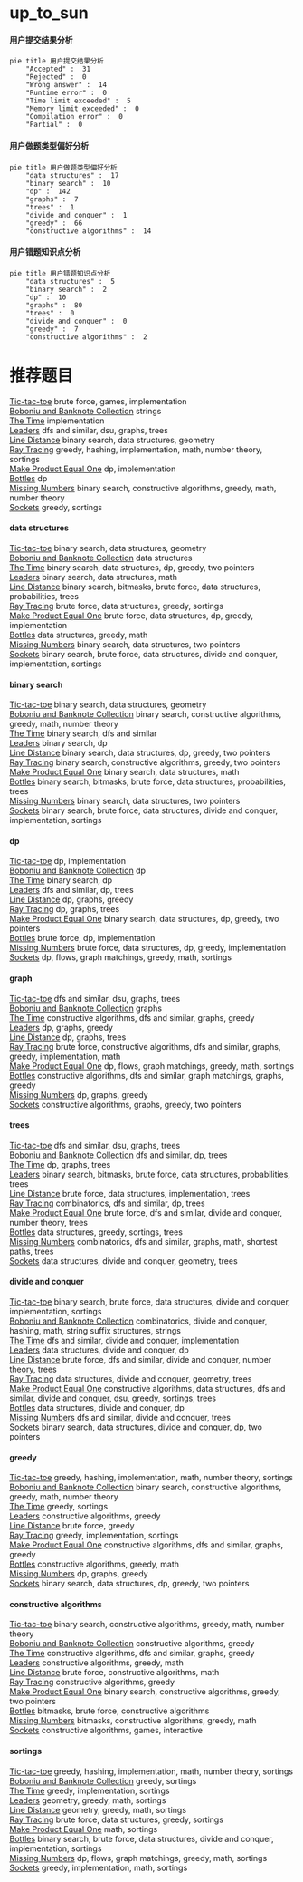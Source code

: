 # up_to_sun
<!-- tabs:start -->
#### **用户提交结果分析**

```mermaid
pie title 用户提交结果分析
    "Accepted" :  31
    "Rejected" :  0
    "Wrong answer" :  14
    "Runtime error" :  0
    "Time limit exceeded" :  5
    "Memory limit exceeded" :  0
    "Compilation error" :  0
    "Partial" :  0
```
#### **用户做题类型偏好分析**

```mermaid
pie title 用户做题类型偏好分析
    "data structures" :  17
    "binary search" :  10
    "dp" :  142
    "graphs" :  7
    "trees" :  1
    "divide and conquer" :  1
    "greedy" :  66
    "constructive algorithms" :  14
```
#### **用户错题知识点分析**

```mermaid
pie title 用户错题知识点分析
    "data structures" :  5
    "binary search" :  2
    "dp" :  10
    "graphs" :  80
    "trees" :  0
    "divide and conquer" :  0
    "greedy" :  7
    "constructive algorithms" :  2
```
<!-- tabs:end -->
# 推荐题目
[Tic-tac-toe](http://codeforces.com/problemset/problem/3/C)		brute force,
                        games,
                        implementation		  
[Boboniu and Banknote Collection](http://codeforces.com/problemset/problem/1394/E)		strings		  
[The Time](http://codeforces.com/problemset/problem/622/B)		implementation		  
[Leaders](http://codeforces.com/problemset/problem/97/E)		dfs and similar,
                        dsu,
                        graphs,
                        trees		  
[Line Distance](http://codeforces.com/problemset/problem/1446/F)		binary search,
                        data structures,
                        geometry		  
[Ray Tracing](http://codeforces.com/problemset/problem/724/C)		greedy,
                        hashing,
                        implementation,
                        math,
                        number theory,
                        sortings		  
[Make Product Equal One](http://codeforces.com/problemset/problem/1206/B)		dp,
                        implementation		  
[Bottles](http://codeforces.com/problemset/problem/730/J)		dp		  
[Missing Numbers](http://codeforces.com/problemset/problem/1081/E)		binary search,
                        constructive algorithms,
                        greedy,
                        math,
                        number theory		  
[Sockets](http://codeforces.com/problemset/problem/732/E)		greedy,
                        sortings		  
<!-- tabs:start -->
#### **data structures**
[Tic-tac-toe](http://codeforces.com/problemset/problem/1446/F)		binary search,
                        data structures,
                        geometry		  
[Boboniu and Banknote Collection](http://codeforces.com/problemset/problem/1089/K)		data structures		  
[The Time](http://codeforces.com/problemset/problem/1492/C)		binary search,
                        data structures,
                        dp,
                        greedy,
                        two pointers		  
[Leaders](http://codeforces.com/problemset/problem/1490/G)		binary search,
                        data structures,
                        math		  
[Line Distance](http://codeforces.com/problemset/problem/1479/D)		binary search,
                        bitmasks,
                        brute force,
                        data structures,
                        probabilities,
                        trees		  
[Ray Tracing](http://codeforces.com/problemset/problem/1497/A)		brute force,
                        data structures,
                        greedy,
                        sortings		  
[Make Product Equal One](http://codeforces.com/problemset/problem/1491/C)		brute force,
                        data structures,
                        dp,
                        greedy,
                        implementation		  
[Bottles](http://codeforces.com/problemset/problem/1492/B)		data structures,
                        greedy,
                        math		  
[Missing Numbers](http://codeforces.com/problemset/problem/1436/E)		binary search,
                        data structures,
                        two pointers		  
[Sockets](http://codeforces.com/problemset/problem/1461/D)		binary search,
                        brute force,
                        data structures,
                        divide and conquer,
                        implementation,
                        sortings		  
#### **binary search**
[Tic-tac-toe](http://codeforces.com/problemset/problem/1446/F)		binary search,
                        data structures,
                        geometry		  
[Boboniu and Banknote Collection](http://codeforces.com/problemset/problem/1081/E)		binary search,
                        constructive algorithms,
                        greedy,
                        math,
                        number theory		  
[The Time](http://codeforces.com/problemset/problem/730/C)		binary search,
                        dfs and similar		  
[Leaders](https://codeforces.com/contest/1247/problem/E)		binary search,
                        dp		  
[Line Distance](http://codeforces.com/problemset/problem/1492/C)		binary search,
                        data structures,
                        dp,
                        greedy,
                        two pointers		  
[Ray Tracing](http://codeforces.com/problemset/problem/1463/D)		binary search,
                        constructive algorithms,
                        greedy,
                        two pointers		  
[Make Product Equal One](http://codeforces.com/problemset/problem/1490/G)		binary search,
                        data structures,
                        math		  
[Bottles](http://codeforces.com/problemset/problem/1479/D)		binary search,
                        bitmasks,
                        brute force,
                        data structures,
                        probabilities,
                        trees		  
[Missing Numbers](http://codeforces.com/problemset/problem/1436/E)		binary search,
                        data structures,
                        two pointers		  
[Sockets](http://codeforces.com/problemset/problem/1461/D)		binary search,
                        brute force,
                        data structures,
                        divide and conquer,
                        implementation,
                        sortings		  
#### **dp**
[Tic-tac-toe](http://codeforces.com/problemset/problem/1206/B)		dp,
                        implementation		  
[Boboniu and Banknote Collection](http://codeforces.com/problemset/problem/730/J)		dp		  
[The Time](https://codeforces.com/contest/1247/problem/E)		binary search,
                        dp		  
[Leaders](http://codeforces.com/problemset/problem/734/E)		dfs and similar,
                        dp,
                        trees		  
[Line Distance](http://codeforces.com/problemset/problem/1476/C)		dp,
                        graphs,
                        greedy		  
[Ray Tracing](http://codeforces.com/problemset/problem/868/E)		dp,
                        graphs,
                        trees		  
[Make Product Equal One](http://codeforces.com/problemset/problem/1492/C)		binary search,
                        data structures,
                        dp,
                        greedy,
                        two pointers		  
[Bottles](https://codeforces.com/contest/1457/problem/C)		brute force,
                        dp,
                        implementation		  
[Missing Numbers](http://codeforces.com/problemset/problem/1491/C)		brute force,
                        data structures,
                        dp,
                        greedy,
                        implementation		  
[Sockets](http://codeforces.com/problemset/problem/1437/C)		dp,
                        flows,
                        graph matchings,
                        greedy,
                        math,
                        sortings		  
#### **graph**
[Tic-tac-toe](http://codeforces.com/problemset/problem/97/E)		dfs and similar,
                        dsu,
                        graphs,
                        trees		  
[Boboniu and Banknote Collection](http://codeforces.com/problemset/problem/1037/E)		graphs		  
[The Time](http://codeforces.com/problemset/problem/1325/F)		constructive algorithms,
                        dfs and similar,
                        graphs,
                        greedy		  
[Leaders](http://codeforces.com/problemset/problem/1476/C)		dp,
                        graphs,
                        greedy		  
[Line Distance](http://codeforces.com/problemset/problem/868/E)		dp,
                        graphs,
                        trees		  
[Ray Tracing](http://codeforces.com/problemset/problem/1487/C)		brute force,
                        constructive algorithms,
                        dfs and similar,
                        graphs,
                        greedy,
                        implementation,
                        math		  
[Make Product Equal One](http://codeforces.com/problemset/problem/1437/C)		dp,
                        flows,
                        graph matchings,
                        greedy,
                        math,
                        sortings		  
[Bottles](http://codeforces.com/problemset/problem/1470/D)		constructive algorithms,
                        dfs and similar,
                        graph matchings,
                        graphs,
                        greedy		  
[Missing Numbers](http://codeforces.com/problemset/problem/1476/C)		dp,
                        graphs,
                        greedy		  
[Sockets](http://codeforces.com/problemset/problem/1304/D)		constructive algorithms,
                        graphs,
                        greedy,
                        two pointers		  
#### **trees**
[Tic-tac-toe](http://codeforces.com/problemset/problem/97/E)		dfs and similar,
                        dsu,
                        graphs,
                        trees		  
[Boboniu and Banknote Collection](http://codeforces.com/problemset/problem/734/E)		dfs and similar,
                        dp,
                        trees		  
[The Time](http://codeforces.com/problemset/problem/868/E)		dp,
                        graphs,
                        trees		  
[Leaders](http://codeforces.com/problemset/problem/1479/D)		binary search,
                        bitmasks,
                        brute force,
                        data structures,
                        probabilities,
                        trees		  
[Line Distance](http://codeforces.com/problemset/problem/1511/C)		brute force,
                        data structures,
                        implementation,
                        trees		  
[Ray Tracing](http://codeforces.com/problemset/problem/1499/F)		combinatorics,
                        dfs and similar,
                        dp,
                        trees		  
[Make Product Equal One](http://codeforces.com/problemset/problem/1491/E)		brute force,
                        dfs and similar,
                        divide and conquer,
                        number theory,
                        trees		  
[Bottles](http://codeforces.com/problemset/problem/1466/D)		data structures,
                        greedy,
                        sortings,
                        trees		  
[Missing Numbers](http://codeforces.com/problemset/problem/1495/D)		combinatorics,
                        dfs and similar,
                        graphs,
                        math,
                        shortest paths,
                        trees		  
[Sockets](http://codeforces.com/problemset/problem/1303/G)		data structures,
                        divide and conquer,
                        geometry,
                        trees		  
#### **divide and conquer**
[Tic-tac-toe](http://codeforces.com/problemset/problem/1461/D)		binary search,
                        brute force,
                        data structures,
                        divide and conquer,
                        implementation,
                        sortings		  
[Boboniu and Banknote Collection](http://codeforces.com/problemset/problem/1466/G)		combinatorics,
                        divide and conquer,
                        hashing,
                        math,
                        string suffix structures,
                        strings		  
[The Time](http://codeforces.com/problemset/problem/1490/D)		dfs and similar,
                        divide and conquer,
                        implementation		  
[Leaders](https://codeforces.com/contest/1483/problem/C)		data structures,
                        divide and conquer,
                        dp		  
[Line Distance](http://codeforces.com/problemset/problem/1491/E)		brute force,
                        dfs and similar,
                        divide and conquer,
                        number theory,
                        trees		  
[Ray Tracing](http://codeforces.com/problemset/problem/1303/G)		data structures,
                        divide and conquer,
                        geometry,
                        trees		  
[Make Product Equal One](http://codeforces.com/problemset/problem/1494/D)		constructive algorithms,
                        data structures,
                        dfs and similar,
                        divide and conquer,
                        dsu,
                        greedy,
                        sortings,
                        trees		  
[Bottles](http://codeforces.com/problemset/problem/1482/E)		data structures,
                        divide and conquer,
                        dp		  
[Missing Numbers](http://codeforces.com/problemset/problem/566/C)		dfs and similar,
                        divide and conquer,
                        trees		  
[Sockets](http://codeforces.com/problemset/problem/1428/F)		binary search,
                        data structures,
                        divide and conquer,
                        dp,
                        two pointers		  
#### **greedy**
[Tic-tac-toe](http://codeforces.com/problemset/problem/724/C)		greedy,
                        hashing,
                        implementation,
                        math,
                        number theory,
                        sortings		  
[Boboniu and Banknote Collection](http://codeforces.com/problemset/problem/1081/E)		binary search,
                        constructive algorithms,
                        greedy,
                        math,
                        number theory		  
[The Time](http://codeforces.com/problemset/problem/732/E)		greedy,
                        sortings		  
[Leaders](https://codeforces.com/contest/298/problem/D)		constructive algorithms,
                        greedy		  
[Line Distance](https://codeforces.com/contest/1230/problem/D)		brute force,
                        greedy		  
[Ray Tracing](http://codeforces.com/problemset/problem/490/A)		greedy,
                        implementation,
                        sortings		  
[Make Product Equal One](http://codeforces.com/problemset/problem/1325/F)		constructive algorithms,
                        dfs and similar,
                        graphs,
                        greedy		  
[Bottles](http://codeforces.com/problemset/problem/1353/A)		constructive algorithms,
                        greedy,
                        math		  
[Missing Numbers](http://codeforces.com/problemset/problem/1476/C)		dp,
                        graphs,
                        greedy		  
[Sockets](http://codeforces.com/problemset/problem/1492/C)		binary search,
                        data structures,
                        dp,
                        greedy,
                        two pointers		  
#### **constructive algorithms**
[Tic-tac-toe](http://codeforces.com/problemset/problem/1081/E)		binary search,
                        constructive algorithms,
                        greedy,
                        math,
                        number theory		  
[Boboniu and Banknote Collection](https://codeforces.com/contest/298/problem/D)		constructive algorithms,
                        greedy		  
[The Time](http://codeforces.com/problemset/problem/1325/F)		constructive algorithms,
                        dfs and similar,
                        graphs,
                        greedy		  
[Leaders](http://codeforces.com/problemset/problem/1353/A)		constructive algorithms,
                        greedy,
                        math		  
[Line Distance](http://codeforces.com/problemset/problem/1490/B)		brute force,
                        constructive algorithms,
                        math		  
[Ray Tracing](http://codeforces.com/problemset/problem/1493/A)		constructive algorithms,
                        greedy		  
[Make Product Equal One](http://codeforces.com/problemset/problem/1463/D)		binary search,
                        constructive algorithms,
                        greedy,
                        two pointers		  
[Bottles](https://codeforces.com/contest/1456/problem/B)		bitmasks,
                        brute force,
                        constructive algorithms		  
[Missing Numbers](http://codeforces.com/problemset/problem/1492/D)		bitmasks,
                        constructive algorithms,
                        greedy,
                        math		  
[Sockets](https://codeforces.com/contest/1504/problem/D)		constructive algorithms,
                        games,
                        interactive		  
#### **sortings**
[Tic-tac-toe](http://codeforces.com/problemset/problem/724/C)		greedy,
                        hashing,
                        implementation,
                        math,
                        number theory,
                        sortings		  
[Boboniu and Banknote Collection](http://codeforces.com/problemset/problem/732/E)		greedy,
                        sortings		  
[The Time](http://codeforces.com/problemset/problem/490/A)		greedy,
                        implementation,
                        sortings		  
[Leaders](https://codeforces.com/contest/1496/problem/C)		geometry,
                        greedy,
                        math,
                        sortings		  
[Line Distance](http://codeforces.com/problemset/problem/1495/A)		geometry,
                        greedy,
                        math,
                        sortings		  
[Ray Tracing](http://codeforces.com/problemset/problem/1497/A)		brute force,
                        data structures,
                        greedy,
                        sortings		  
[Make Product Equal One](http://codeforces.com/problemset/problem/1427/A)		math,
                        sortings		  
[Bottles](http://codeforces.com/problemset/problem/1461/D)		binary search,
                        brute force,
                        data structures,
                        divide and conquer,
                        implementation,
                        sortings		  
[Missing Numbers](http://codeforces.com/problemset/problem/1437/C)		dp,
                        flows,
                        graph matchings,
                        greedy,
                        math,
                        sortings		  
[Sockets](http://codeforces.com/problemset/problem/1473/A)		greedy,
                        implementation,
                        math,
                        sortings		  
<!-- tabs:end -->

